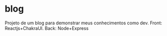 # blog
Projeto de um blog para demonstrar meus conhecimentos como dev. Front: Reactjs+ChakraUI. Back: Node+Express
